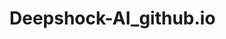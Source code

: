 # Deepshock-AI_github.io
<!DOCTYPE html>
<html lang="en">
<head>
    <meta charset="UTF-8">
    <meta name="viewport" content="width=device-width, initial-scale=1.0">
    <title>Deepshock AI</title>
    <style>
        :root {
            --primary: #6e3bdc;
            --secondary: #f0f2f5;
            --dark: #1a1a2e;
        }
        
        body {
            font-family: 'Segoe UI', system-ui, sans-serif;
            margin: 0;
            padding: 0;
            background: #f7f7f8;
            color: #333;
            height: 100vh;
            display: flex;
            flex-direction: column;
        }
        
        header {
            background: var(--primary);
            color: white;
            padding: 15px 20px;
            display: flex;
            justify-content: space-between;
            align-items: center;
        }
        
        .auth-container {
            max-width: 400px;
            margin: 50px auto;
            padding: 30px;
            background: white;
            border-radius: 10px;
            box-shadow: 0 5px 15px rgba(0,0,0,0.1);
        }
        
        .chat-container {
            flex: 1;
            padding: 20px;
            max-width: 800px;
            margin: 0 auto;
            width: 100%;
            overflow-y: auto;
        }
        
        .message {
            max-width: 70%;
            padding: 12px 16px;
            border-radius: 18px;
            margin-bottom: 15px;
            line-height: 1.5;
        }
        
        .user-message {
            background: var(--primary);
            color: white;
            margin-left: auto;
            border-bottom-right-radius: 5px;
        }
        
        .bot-message {
            background: var(--secondary);
            margin-right: auto;
            border-bottom-left-radius: 5px;
        }
        
        .input-container {
            display: flex;
            padding: 15px;
            background: white;
            border-top: 1px solid #e5e7eb;
            position: fixed;
            bottom: 0;
            left: 0;
            right: 0;
            max-width: 800px;
            margin: 0 auto;
        }
        
        #user-input {
            flex: 1;
            padding: 12px 15px;
            border: 2px solid #ddd;
            border-radius: 25px;
            font-size: 16px;
        }
        
        #send-btn {
            margin-left: 10px;
            padding: 0 25px;
            background: var(--primary);
            color: white;
            border: none;
            border-radius: 25px;
            cursor: pointer;
            font-weight: 600;
        }
        
        .welcome-message {
            text-align: center;
            margin: 40px 0;
        }
        
        .feature-buttons {
            display: flex;
            flex-wrap: wrap;
            gap: 10px;
            justify-content: center;
            margin: 20px 0;
        }
        
        .action-btn {
            padding: 12px 24px;
            border-radius: 8px;
            font-weight: 500;
            cursor: pointer;
        }
        
        .primary-btn {
            background: var(--primary);
            color: white;
            border: none;
        }
        
        .secondary-btn {
            background: white;
            color: var(--primary);
            border: 1px solid #ddd;
        }
        
        .recording {
            background: #ff4d4d !important;
            animation: pulse 1.5s infinite;
        }
        
        @keyframes pulse {
            0% { opacity: 1; }
            50% { opacity: 0.7; }
            100% { opacity: 1; }
        }
        
        #video-container {
            display: none;
            margin: 20px 0;
            text-align: center;
        }
        
        #video-preview {
            width: 100%;
            max-width: 400px;
            border-radius: 8px;
        }
        
        body.dark-mode {
            background: var(--dark);
            color: #f0f0f0;
        }
        
        .dark-mode .chat-container,
        .dark-mode .auth-container {
            background: #16213e;
            color: #f0f0f0;
        }
        
        .dark-mode .bot-message {
            background: #2d3748;
            color: #f0f0f0;
        }
        
        .dark-mode .secondary-btn {
            background: #2d3748;
            color: #f0f0f0;
            border-color: #4a5568;
        }
    </style>
</head>
<body>
    <!-- Authentication Screen -->
    <div id="auth-screen" class="auth-container">
        <h2 style="text-align:center;color:var(--primary)">Deepshock AI</h2>
        <div id="login-form">
            <h3>Login</h3>
            <input type="email" id="login-email" placeholder="Email" style="width:100%;padding:12px;margin:10px 0;border:1px solid #ddd;border-radius:5px">
            <input type="password" id="login-password" placeholder="Password" style="width:100%;padding:12px;margin:10px 0;border:1px solid #ddd;border-radius:5px">
            <button onclick="login()" style="width:100%;padding:12px;background:var(--primary);color:white;border:none;border-radius:5px;margin:10px 0">Login</button>
            <p style="text-align:center">New user? <a href="#" onclick="showRegister()">Register</a></p>
        </div>
        
        <div id="register-form" style="display:none">
            <h3>Register</h3>
            <input type="text" id="reg-name" placeholder="Full Name" style="width:100%;padding:12px;margin:10px 0;border:1px solid #ddd;border-radius:5px">
            <input type="email" id="reg-email" placeholder="Email" style="width:100%;padding:12px;margin:10px 0;border:1px solid #ddd;border-radius:5px">
            <input type="password" id="reg-password" placeholder="Password" style="width:100%;padding:12px;margin:10px 0;border:1px solid #ddd;border-radius:5px">
            <button onclick="register()" style="width:100%;padding:12px;background:var(--primary);color:white;border:none;border-radius:5px;margin:10px 0">Register</button>
            <p style="text-align:center">Already have account? <a href="#" onclick="showLogin()">Login</a></p>
        </div>
    </div>
    
    <!-- Main Chat Interface -->
    <div id="chat-screen" style="display:none">
        <header>
            <h1>Deepshock AI</h1>
            <div>
                <button id="dark-mode-btn" style="background:transparent;color:white;border:1px solid white;padding:5px 10px;margin-right:10px">Dark Mode</button>
                <button id="logout-btn" style="background:white;color:var(--primary);border:none;padding:8px 15px;border-radius:5px">Logout</button>
            </div>
        </header>
        
        <div class="chat-container" id="chat-messages">
            <div class="welcome-message">
                <h2>Hi, I'm Deepshock</h2>
                <p>How can I help you today?</p>
            </div>
            
            <div class="feature-buttons">
                <button class="action-btn primary-btn">DeepThink (R1)</button>
                <button class="action-btn secondary-btn">Search Web</button>
                <button id="voice-btn" class="action-btn secondary-btn">🎤 Voice Input</button>
                <button id="read-btn" class="action-btn secondary-btn">🔊 Read Aloud</button>
                <button id="video-btn" class="action-btn secondary-btn">🎥 Video to Text</button>
                <button id="text-video-btn" class="action-btn secondary-btn">📝 Text to Video</button>
            </div>
            
            <div id="video-container">
                <video id="video-preview" controls></video>
                <button id="analyze-video" class="action-btn primary-btn" style="margin-top:10px">Analyze Video</button>
            </div>
        </div>
        
        <div class="input-container">
            <input type="text" id="user-input" placeholder="Type your message...">
            <button id="send-btn">Send</button>
        </div>
    </div>

    <script>
        // ======================
        // Authentication System
        // ======================
        let currentUser = null;
        const users = JSON.parse(localStorage.getItem('deepshock_users')) || [];
        
        function showRegister() {
            document.getElementById('login-form').style.display = 'none';
            document.getElementById('register-form').style.display = 'block';
        }
        
        function showLogin() {
            document.getElementById('register-form').style.display = 'none';
            document.getElementById('login-form').style.display = 'block';
        }
        
        function login() {
            const email = document.getElementById('login-email').value;
            const password = document.getElementById('login-password').value;
            
            const user = users.find(u => u.email === email && u.password === password);
            
            if (user) {
                currentUser = user;
                document.getElementById('auth-screen').style.display = 'none';
                document.getElementById('chat-screen').style.display = 'block';
                addMessage(`Welcome back, ${user.name}!`, 'bot');
            } else {
                alert('Invalid credentials');
            }
        }
        
        function register() {
            const name = document.getElementById('reg-name').value;
            const email = document.getElementById('reg-email').value;
            const password = document.getElementById('reg-password').value;
            
            if (users.some(u => u.email === email)) {
                alert('Email already registered');
                return;
            }
            
            const newUser = { name, email, password };
            users.push(newUser);
            localStorage.setItem('deepshock_users', JSON.stringify(users));
            
            alert('Registration successful! Please login');
            showLogin();
        }
        
        // ======================
        // Chat Functionality
        // ======================
        function addMessage(text, sender) {
            const chatMessages = document.getElementById('chat-messages');
            const msgDiv = document.createElement('div');
            msgDiv.className = `message ${sender}-message`;
            msgDiv.textContent = text;
            chatMessages.appendChild(msgDiv);
            chatMessages.scrollTop = chatMessages.scrollHeight;
        }
        
        async function sendMessage() {
            const message = document.getElementById('user-input').value.trim();
            if (!message) return;
            
            addMessage(message, 'user');
            document.getElementById('user-input').value = '';
            
            // Show typing indicator
            const typingIndicator = document.createElement('div');
            typingIndicator.className = 'message bot-message';
            typingIndicator.textContent = 'Deepshock is typing...';
            typingIndicator.id = 'typing-indicator';
            document.getElementById('chat-messages').appendChild(typingIndicator);
            
            try {
                // Simulated AI response
                const response = await simulateAIResponse(message);
                
                // Remove typing indicator
                document.getElementById('typing-indicator').remove();
                
                addMessage(response, 'bot');
            } catch (error) {
                document.getElementById('typing-indicator').remove();
                addMessage("Sorry, I encountered an error. Please try again.", 'bot');
            }
        }
        
        async function simulateAIResponse(message) {
            return new Promise(resolve => {
                setTimeout(() => {
                    const responses = [
                        `I'm Deepshock AI. You asked: "${message}". Can you elaborate?`,
                        "Interesting question! According to my knowledge...",
                        "I've analyzed your query. Here's what I found...",
                        "Let me think about that... Here's my response."
                    ];
                    resolve(responses[Math.floor(Math.random()*responses.length)]);
                }, 1500);
            });
        }
        
        // ======================
        // Multimedia Features
        // ======================
        
        // Voice to Text
        const voiceBtn = document.getElementById('voice-btn');
        let recognition;
        
        if ('webkitSpeechRecognition' in window) {
            recognition = new webkitSpeechRecognition();
            recognition.continuous = false;
            recognition.interimResults = false;
            
            recognition.onresult = (event) => {
                const transcript = event.results[0][0].transcript;
                document.getElementById('user-input').value = transcript;
                voiceBtn.classList.remove('recording');
            };
            
            recognition.onerror = () => {
                voiceBtn.classList.remove('recording');
                addMessage("Voice input failed", 'bot');
            };
        }
        
        voiceBtn.addEventListener('click', () => {
            if (!recognition) {
                addMessage("Voice recognition not supported in your browser", 'bot');
                return;
            }
            
            if (voiceBtn.classList.contains('recording')) {
                recognition.stop();
                voiceBtn.classList.remove('recording');
            } else {
                recognition.start();
                voiceBtn.classList.add('recording');
                addMessage("Listening... Speak now", 'bot');
            }
        });
        
        // Text to Speech
        const readBtn = document.getElementById('read-btn');
        readBtn.addEventListener('click', () => {
            const messages = document.querySelectorAll('.bot-message');
            const lastBotMessage = messages[messages.length - 1]?.textContent;
            
            if (lastBotMessage && 'speechSynthesis' in window) {
                const utterance = new SpeechSynthesisUtterance(lastBotMessage);
                window.speechSynthesis.speak(utterance);
            } else {
                addMessage("Text-to-speech not supported", 'bot');
            }
        });
        
        // Video to Text
        const videoBtn = document.getElementById('video-btn');
        const videoPreview = document.getElementById('video-preview');
        const videoContainer = document.getElementById('video-container');
        const analyzeVideoBtn = document.getElementById('analyze-video');
        let videoStream;
        
        videoBtn.addEventListener('click', async () => {
            try {
                videoStream = await navigator.mediaDevices.getUserMedia({ video: true, audio: true });
                videoPreview.srcObject = videoStream;
                videoPreview.muted = true;
                videoContainer.style.display = 'block';
                addMessage("Video recording started. Click 'Analyze' when ready", 'bot');
            } catch (error) {
                addMessage("Couldn't access camera/microphone: " + error.message, 'bot');
            }
        });
        
        analyzeVideoBtn.addEventListener('click', () => {
            // In real implementation, send video to API
            addMessage("Analyzing video... (simulated)", 'bot');
            setTimeout(() => {
                addMessage("Detected: Person speaking about AI technology", 'bot');
                stopVideo();
            }, 2000);
        });
        
        function stopVideo() {
            if (videoStream) {
                videoStream.getTracks().forEach(track => track.stop());
                videoPreview.srcObject = null;
                videoContainer.style.display = 'none';
            }
        }
        
        // Text to Video (Simulated)
        const textVideoBtn = document.getElementById('text-video-btn');
        textVideoBtn.addEventListener('click', () => {
            const input = prompt("Enter text to generate video:");
            if (input) {
                addMessage(`Generating video for: "${input}"`, 'bot');
                setTimeout(() => {
                    addMessage("Video generated! (simulated)", 'bot');
                    addMessage("In production, this would return a video URL", 'bot');
                }, 2000);
            }
        });
        
        // ======================
        // UI Features
        // ======================
        document.getElementById('dark-mode-btn').addEventListener('click', function() {
            document.body.classList.toggle('dark-mode');
            this.textContent = document.body.classList.contains('dark-mode') ? 'Light Mode' : 'Dark Mode';
        });
        
        document.getElementById('logout-btn').addEventListener('click', function() {
            if (confirm('Are you sure you want to logout?')) {
                currentUser = null;
                document.getElementById('chat-screen').style.display = 'none';
                document.getElementById('auth-screen').style.display = 'block';
                stopVideo();
            }
        });
        
        document.getElementById('send-btn').addEventListener('click', sendMessage);
        document.getElementById('user-input').addEventListener('keypress', function(e) {
            if (e.key === 'Enter') sendMessage();
        });
        
        // Action buttons
        document.querySelectorAll('.action-btn').forEach(btn => {
            if (!btn.id) { // Skip buttons with existing functionality
                btn.addEventListener('click', function() {
                    addMessage(`${this.textContent} feature activated`, 'bot');
                });
            }
        });
    </script>
</body>
</html>
